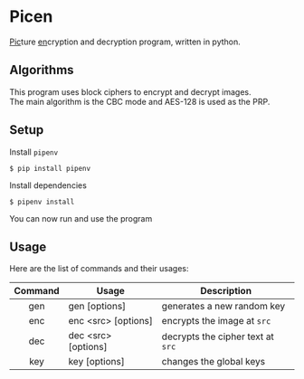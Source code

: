 # Picen

<u>Pic</u>ture <u>en</u>cryption and decryption program, written in python.

## Algorithms

This program uses block ciphers to encrypt and decrypt images.<br>
The main algorithm is the CBC mode and AES-128 is used as the PRP.

## Setup

Install `pipenv`
```
$ pip install pipenv
```
Install dependencies
```
$ pipenv install
```
You can now run and use the program

## Usage

Here are the list of commands and their usages:

| Command | Usage                 | Description                       |
|:-------:|-----------------------|-----------------------------------|
|   gen   | gen \[options]        | generates a new random key        |
|   enc   | enc \<src> \[options] | encrypts the image at `src`       |
|   dec   | dec \<src> \[options] | decrypts the cipher text at `src` |
|   key   | key \[options]        | changes the global keys           |
